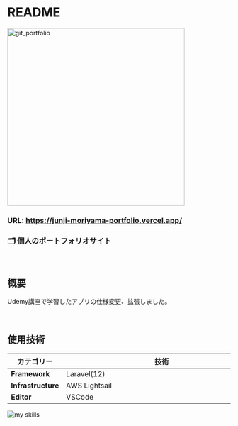 # README

<img src="https://github.com/user-attachments/assets/3fb3e428-db0a-469d-941b-4311e067a5fd" width="400" alt="git_portfolio">

### URL: https://junji-moriyama-portfolio.vercel.app/

### 🗂 個人のポートフォリオサイト

<br>

## 概要

Udemy講座で学習したアプリの仕様変更、拡張しました。

<br>

## 使用技術
| カテゴリー　　            | 技術　　　　　　　　　　　　　　　　　　　　　　　　　　   |
|---------------------|------------------- |
| **Framework**       | Laravel(12) |
| **Infrastructure** | AWS Lightsail      |
| **Editor**         | VSCode              |
<img alt="my skills" src="https://skillicons.dev/icons?theme=dark&perline=7&i=html,css,scss,ts,react,next,threejs,vercel,illustrator,svg,vscode,github" />
